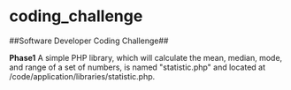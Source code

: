 coding_challenge
================

##Software Developer Coding Challenge##

**Phase1**
A simple PHP library, which will calculate the mean, median, mode, and range of a set of numbers, is named "statistic.php" and located at /code/application/libraries/statistic.php.
